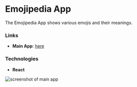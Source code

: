 # Emojipedia App
The Emojipedia App shows various emojis and their meanings.

### Links
- **Main App**: [here](https://myemojiepadiaapp.herokuapp.com/)

### Technologies
- **React**

![screenshot of main app](https://res.cloudinary.com/kxnxchukwu/image/upload/v1636500128/emojipedia_otjprn.png)